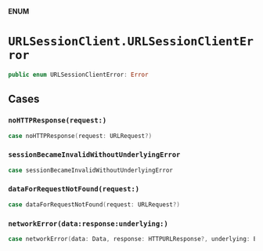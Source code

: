 **ENUM**

# `URLSessionClient.URLSessionClientError`

```swift
public enum URLSessionClientError: Error
```

## Cases
### `noHTTPResponse(request:)`

```swift
case noHTTPResponse(request: URLRequest?)
```

### `sessionBecameInvalidWithoutUnderlyingError`

```swift
case sessionBecameInvalidWithoutUnderlyingError
```

### `dataForRequestNotFound(request:)`

```swift
case dataForRequestNotFound(request: URLRequest?)
```

### `networkError(data:response:underlying:)`

```swift
case networkError(data: Data, response: HTTPURLResponse?, underlying: Error)
```
